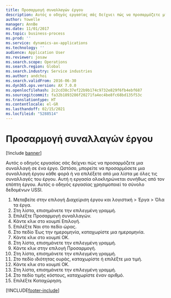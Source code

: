 ```yaml
---
title: Προσαρμογή συναλλαγών έργου
description: Αυτός ο οδηγός εργασίας σάς δείχνει πώς να προσαρμόζετε μια συναλλαγή σε ένα έργο.
author: Yowelle
manager: AnnBe
ms.date: 11/01/2017
ms.topic: business-process
ms.prod: ''
ms.service: dynamics-ax-applications
ms.technology: ''
audience: Application User
ms.reviewer: josaw
ms.search.scope: Operations
ms.search.region: Global
ms.search.industry: Service industries
ms.author: andchoi
ms.search.validFrom: 2016-06-30
ms.dyn365.ops.version: AX 7.0.0
ms.openlocfilehash: 2c2cd38c37ef22b9b174c9732e829f6fb4ebf687
ms.sourcegitcommit: fa32b1893286f20271fa4ec4be8fc68bd135f53c
ms.translationtype: HT
ms.contentlocale: el-GR
ms.lasthandoff: 02/15/2021
ms.locfileid: "5288514"
---
```

# <a name="adjust-project-transactions"></a>Προσαρμογή συναλλαγών έργου

[!include [banner](../../includes/banner.md)]

Αυτός ο οδηγός εργασίας σάς δείχνει πώς να προσαρμόζετε μια συναλλαγή σε ένα έργο. Ωστόσο, μπορείτε να προσαρμόσετε μια συναλλαγή έργου κάθε φορά ή να επιλέξετε από μια λίστα με όλες τις συναλλαγές του έργου. Αυτή η εργασία ολοκληρώνεται συνήθως από τον επόπτη έργου. Αυτός ο οδηγός εργασίας χρησιμοποιεί το σύνολο δεδομένων USSI.

1. Μεταβείτε στην επιλογή Διαχείριση έργου και λογιστική > Έργα > Όλα τα έργα. 
2. Στη λίστα, επισημάνετε την επιλεγμένη γραμμή. 
3. Επιλέξτε Προσαρμογή συναλλαγών. 
4. Κάντε κλικ στο κουμπί Επιλογή. 
5. Επιλέξτε Ναι στο πεδίο ώρας. 
6. Στο πεδίο Έως την ημερομηνία, καταχωρίστε μια ημερομηνία. 
7. Κάντε κλικ στο κουμπί OK. 
8. Στη λίστα, επισημάνετε την επιλεγμένη γραμμή. 
9. Κάντε κλικ στην επιλογή Προσαρμογή. 
10. Στη λίστα, επισημάνετε την επιλεγμένη γραμμή. 
11. Στο πεδίο ιδιότητας ουράς, καταχωρίστε ή επιλέξτε μια τιμή. 
12. Κάντε κλικ στο κουμπί OK. 
13. Στη λίστα, επισημάνετε την επιλεγμένη γραμμή. 
14. Στο πεδίο τιμής κόστους, καταχωρίστε έναν αριθμό. 
15. Επιλέξτε Καταχώρηση. 


[!INCLUDE[footer-include](../../includes/footer-banner.md)]